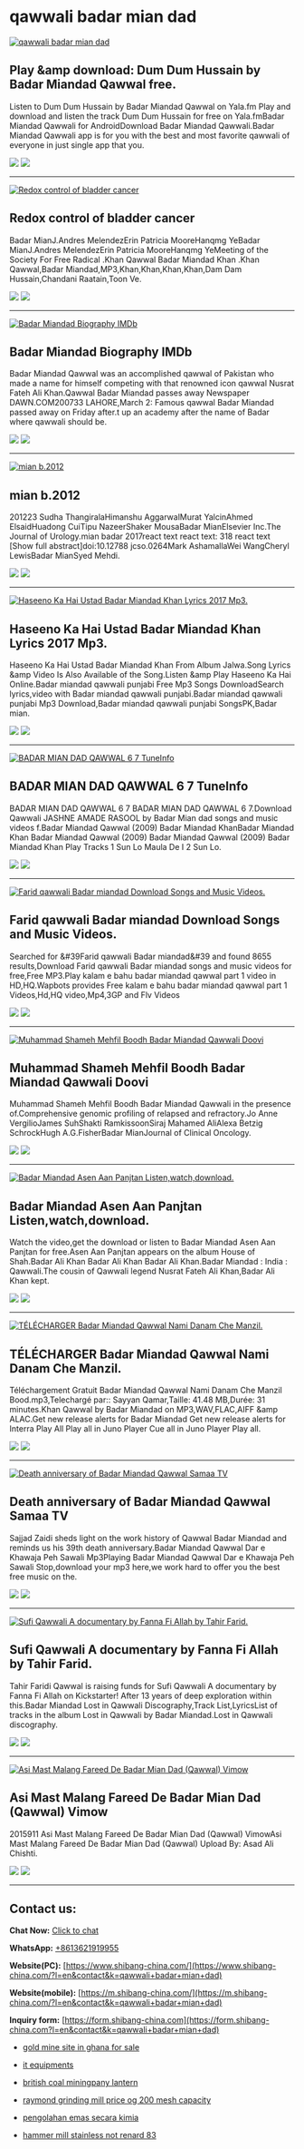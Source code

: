 # qawwali badar mian dad

<a href="https://swt.shibang-china.com/?l=en&img&k=qawwali+badar+mian+dad" target="_blank">![qawwali badar mian dad](http://static.shibang-china.com/all-800x300/561.jpg)</a>

## Play &amp download: Dum Dum Hussain by Badar Miandad Qawwal free.
Listen to Dum Dum Hussain by Badar Miandad Qawwal on Yala.fm Play and download and listen the track Dum Dum Hussain for free on Yala.fmBadar Miandad Qawwali for AndroidDownload Badar Miandad Qawwali.Badar Miandad Qawwali app is for you with the best and most favorite qawwali of everyone in just single app that you.


<a href="https://whatsapp.shibangsoft.com/WhatsApp.php" target="_blank" title="WhatsApp">![](http://static.shibang-china.com/icon/whatsapp.png)</a> <a href="https://swt.shibang-china.com/?l=en&icon&k=qawwali+badar+mian+dad" target="_blank">![](http://static.shibang-china.com/icon/chat-en.png)</a>

---

<a href="https://swt.shibang-china.com/?l=en&img&k=qawwali+badar+mian+dad" target="_blank">![Redox control of bladder cancer](http://static.shibang-china.com/all-800x300/898.jpg)</a>

## Redox control of bladder cancer
Badar MianJ.Andres MelendezErin Patricia MooreHanqmg YeBadar MianJ.Andres MelendezErin Patricia MooreHanqmg YeMeeting of the Society For Free Radical .Khan Qawwal Badar Miandad Khan .Khan Qawwal,Badar Miandad,MP3,Khan,Khan,Khan,Khan,Dam Dam Hussain,Chandani Raatain,Toon Ve.


<a href="https://whatsapp.shibangsoft.com/WhatsApp.php" target="_blank" title="WhatsApp">![](http://static.shibang-china.com/icon/whatsapp.png)</a> <a href="https://swt.shibang-china.com/?l=en&icon&k=qawwali+badar+mian+dad" target="_blank">![](http://static.shibang-china.com/icon/chat-en.png)</a>

---

<a href="https://swt.shibang-china.com/?l=en&img&k=qawwali+badar+mian+dad" target="_blank">![Badar Miandad Biography IMDb](http://static.shibang-china.com/all-800x300/1199.jpg)</a>

## Badar Miandad Biography IMDb
Badar Miandad Qawwal was an accomplished qawwal of Pakistan who made a name for himself competing with that renowned icon qawwal Nusrat Fateh Ali Khan.Qawwal Badar Miandad passes away Newspaper DAWN.COM200733 LAHORE,March 2: Famous qawwal Badar Miandad passed away on Friday after.t up an academy after the name of Badar where qawwali should be.


<a href="https://whatsapp.shibangsoft.com/WhatsApp.php" target="_blank" title="WhatsApp">![](http://static.shibang-china.com/icon/whatsapp.png)</a> <a href="https://swt.shibang-china.com/?l=en&icon&k=qawwali+badar+mian+dad" target="_blank">![](http://static.shibang-china.com/icon/chat-en.png)</a>

---

<a href="https://swt.shibang-china.com/?l=en&img&k=qawwali+badar+mian+dad" target="_blank">![mian b.2012](http://static.shibang-china.com/all-800x300/59.jpg)</a>

## mian b.2012
201223 Sudha ThangiralaHimanshu AggarwalMurat YalcinAhmed ElsaidHuadong CuiTipu NazeerShaker MousaBadar MianElsevier Inc.The Journal of Urology.mian badar 2017react text react text: 318 react text [Show full abstract]doi:10.12788 jcso.0264Mark AshamallaWei WangCheryl LewisBadar MianSyed Mehdi.


<a href="https://whatsapp.shibangsoft.com/WhatsApp.php" target="_blank" title="WhatsApp">![](http://static.shibang-china.com/icon/whatsapp.png)</a> <a href="https://swt.shibang-china.com/?l=en&icon&k=qawwali+badar+mian+dad" target="_blank">![](http://static.shibang-china.com/icon/chat-en.png)</a>

---

<a href="https://swt.shibang-china.com/?l=en&img&k=qawwali+badar+mian+dad" target="_blank">![Haseeno Ka Hai Ustad Badar Miandad Khan Lyrics 2017 Mp3.](http://static.shibang-china.com/all-800x300/188.jpg)</a>

## Haseeno Ka Hai Ustad Badar Miandad Khan Lyrics 2017 Mp3.
Haseeno Ka Hai Ustad Badar Miandad Khan From Album Jalwa.Song Lyrics &amp Video Is Also Available of the Song.Listen &amp Play Haseeno Ka Hai Online.Badar miandad qawwali punjabi Free Mp3 Songs DownloadSearch lyrics,video with Badar miandad qawwali punjabi.Badar miandad qawwali punjabi Mp3 Download,Badar miandad qawwali punjabi SongsPK,Badar mian.


<a href="https://whatsapp.shibangsoft.com/WhatsApp.php" target="_blank" title="WhatsApp">![](http://static.shibang-china.com/icon/whatsapp.png)</a> <a href="https://swt.shibang-china.com/?l=en&icon&k=qawwali+badar+mian+dad" target="_blank">![](http://static.shibang-china.com/icon/chat-en.png)</a>

---

<a href="https://swt.shibang-china.com/?l=en&img&k=qawwali+badar+mian+dad" target="_blank">![BADAR MIAN DAD QAWWAL 6 7 TuneInfo](http://static.shibang-china.com/all-800x300/103.jpg)</a>

## BADAR MIAN DAD QAWWAL 6 7 TuneInfo
BADAR MIAN DAD QAWWAL 6 7 BADAR MIAN DAD QAWWAL 6 7.Download Qawwali JASHNE AMADE RASOOL by Badar Mian dad songs and music videos f.Badar Miandad Qawwal (2009) Badar Miandad KhanBadar Miandad Khan Badar Miandad Qawwal (2009) Badar Miandad Qawwal (2009) Badar Miandad Khan Play Tracks 1 Sun Lo Maula De I 2 Sun Lo.


<a href="https://whatsapp.shibangsoft.com/WhatsApp.php" target="_blank" title="WhatsApp">![](http://static.shibang-china.com/icon/whatsapp.png)</a> <a href="https://swt.shibang-china.com/?l=en&icon&k=qawwali+badar+mian+dad" target="_blank">![](http://static.shibang-china.com/icon/chat-en.png)</a>

---

<a href="https://swt.shibang-china.com/?l=en&img&k=qawwali+badar+mian+dad" target="_blank">![Farid qawwali Badar miandad Download Songs and Music Videos.](http://static.shibang-china.com/all-800x300/610.jpg)</a>

## Farid qawwali Badar miandad Download Songs and Music Videos.
Searched for &#39Farid qawwali Badar miandad&#39 and found 8655 results,Download Farid qawwali Badar miandad songs and music videos for free,Free MP3.Play kalam e bahu badar miandad qawwal part 1 video in HD,HQ.Wapbots provides Free kalam e bahu badar miandad qawwal part 1 Videos,Hd,HQ video,Mp4,3GP and Flv Videos


<a href="https://whatsapp.shibangsoft.com/WhatsApp.php" target="_blank" title="WhatsApp">![](http://static.shibang-china.com/icon/whatsapp.png)</a> <a href="https://swt.shibang-china.com/?l=en&icon&k=qawwali+badar+mian+dad" target="_blank">![](http://static.shibang-china.com/icon/chat-en.png)</a>

---

<a href="https://swt.shibang-china.com/?l=en&img&k=qawwali+badar+mian+dad" target="_blank">![Muhammad Shameh Mehfil Boodh Badar Miandad Qawwali Doovi](http://static.shibang-china.com/all-800x300/1180.jpg)</a>

## Muhammad Shameh Mehfil Boodh Badar Miandad Qawwali Doovi
Muhammad Shameh Mehfil Boodh Badar Miandad Qawwali in the presence of.Comprehensive genomic profiling of relapsed and refractory.Jo Anne VergilioJames SuhShakti RamkissoonSiraj Mahamed AliAlexa Betzig SchrockHugh A.G.FisherBadar MianJournal of Clinical Oncology.


<a href="https://whatsapp.shibangsoft.com/WhatsApp.php" target="_blank" title="WhatsApp">![](http://static.shibang-china.com/icon/whatsapp.png)</a> <a href="https://swt.shibang-china.com/?l=en&icon&k=qawwali+badar+mian+dad" target="_blank">![](http://static.shibang-china.com/icon/chat-en.png)</a>

---

<a href="https://swt.shibang-china.com/?l=en&img&k=qawwali+badar+mian+dad" target="_blank">![Badar Miandad Asen Aan Panjtan Listen,watch,download.](http://static.shibang-china.com/all-800x300/482.jpg)</a>

## Badar Miandad Asen Aan Panjtan Listen,watch,download.
Watch the video,get the download or listen to Badar Miandad Asen Aan Panjtan for free.Asen Aan Panjtan appears on the album House of Shah.Badar Ali Khan Badar Ali Khan Badar Ali Khan.Badar Miandad : India : Qawwali.The cousin of Qawwali legend Nusrat Fateh Ali Khan,Badar Ali Khan kept.


<a href="https://whatsapp.shibangsoft.com/WhatsApp.php" target="_blank" title="WhatsApp">![](http://static.shibang-china.com/icon/whatsapp.png)</a> <a href="https://swt.shibang-china.com/?l=en&icon&k=qawwali+badar+mian+dad" target="_blank">![](http://static.shibang-china.com/icon/chat-en.png)</a>

---

<a href="https://swt.shibang-china.com/?l=en&img&k=qawwali+badar+mian+dad" target="_blank">![TÉLÉCHARGER Badar Miandad Qawwal Nami Danam Che Manzil.](http://static.shibang-china.com/all-800x300/677.jpg)</a>

## TÉLÉCHARGER Badar Miandad Qawwal Nami Danam Che Manzil.
Téléchargement Gratuit Badar Miandad Qawwal Nami Danam Che Manzil Bood.mp3,Telechargé par:: Sayyan Qamar,Taille: 41.48 MB,Durée: 31 minutes.Khan Qawwal by Badar Miandad on MP3,WAV,FLAC,AIFF &amp ALAC.Get new release alerts for Badar Miandad Get new release alerts for Interra Play All Play all in Juno Player Cue all in Juno Player Play all.


<a href="https://whatsapp.shibangsoft.com/WhatsApp.php" target="_blank" title="WhatsApp">![](http://static.shibang-china.com/icon/whatsapp.png)</a> <a href="https://swt.shibang-china.com/?l=en&icon&k=qawwali+badar+mian+dad" target="_blank">![](http://static.shibang-china.com/icon/chat-en.png)</a>

---

<a href="https://swt.shibang-china.com/?l=en&img&k=qawwali+badar+mian+dad" target="_blank">![Death anniversary of Badar Miandad Qawwal Samaa TV](http://static.shibang-china.com/all-800x300/900.jpg)</a>

## Death anniversary of Badar Miandad Qawwal Samaa TV
Sajjad Zaidi sheds light on the work history of Qawwal Badar Miandad and reminds us his 39th death anniversary.Badar Miandad Qawwal Dar e Khawaja Peh Sawali Mp3Playing Badar Miandad Qawwal Dar e Khawaja Peh Sawali Stop,download your mp3 here,we work hard to offer you the best free music on the.


<a href="https://whatsapp.shibangsoft.com/WhatsApp.php" target="_blank" title="WhatsApp">![](http://static.shibang-china.com/icon/whatsapp.png)</a> <a href="https://swt.shibang-china.com/?l=en&icon&k=qawwali+badar+mian+dad" target="_blank">![](http://static.shibang-china.com/icon/chat-en.png)</a>

---

<a href="https://swt.shibang-china.com/?l=en&img&k=qawwali+badar+mian+dad" target="_blank">![Sufi Qawwali A documentary by Fanna Fi Allah by Tahir Farid.](http://static.shibang-china.com/all-800x300/616.jpg)</a>

## Sufi Qawwali A documentary by Fanna Fi Allah by Tahir Farid.
Tahir Faridi Qawwal is raising funds for Sufi Qawwali A documentary by Fanna Fi Allah on Kickstarter! After 13 years of deep exploration within this.Badar Miandad Lost in Qawwali Discography,Track List,LyricsList of tracks in the album Lost in Qawwali by Badar Miandad.Lost in Qawwali discography.


<a href="https://whatsapp.shibangsoft.com/WhatsApp.php" target="_blank" title="WhatsApp">![](http://static.shibang-china.com/icon/whatsapp.png)</a> <a href="https://swt.shibang-china.com/?l=en&icon&k=qawwali+badar+mian+dad" target="_blank">![](http://static.shibang-china.com/icon/chat-en.png)</a>

---

<a href="https://swt.shibang-china.com/?l=en&img&k=qawwali+badar+mian+dad" target="_blank">![Asi Mast Malang Fareed De Badar Mian Dad (Qawwal) Vimow](http://static.shibang-china.com/all-800x300/379.jpg)</a>

## Asi Mast Malang Fareed De Badar Mian Dad (Qawwal) Vimow
2015911 Asi Mast Malang Fareed De Badar Mian Dad (Qawwal) VimowAsi Mast Malang Fareed De Badar Mian Dad (Qawwal) Upload By: Asad Ali Chishti.

<a href="https://whatsapp.shibangsoft.com/WhatsApp.php" target="_blank" title="WhatsApp">![](http://static.shibang-china.com/icon/whatsapp.png)</a> <a href="https://swt.shibang-china.com/?l=en&icon&k=qawwali+badar+mian+dad" target="_blank">![](http://static.shibang-china.com/icon/chat-en.png)</a>

---
## Contact us:

**Chat Now:** [Click to chat](https://swt.shibang-china.com?l=en&contact&k=qawwali+badar+mian+dad)

**WhatsApp:**  [+8613621919955](https://whatsapp.shibangsoft.com/WhatsApp.php)

**Website(PC):** [https://www.shibang-china.com/](https://www.shibang-china.com/?l=en&contact&k=qawwali+badar+mian+dad)

**Website(mobile):** [https://m.shibang-china.com/](https://m.shibang-china.com/?l=en&contact&k=qawwali+badar+mian+dad)

**Inquiry form:** [https://form.shibang-china.com](https://form.shibang-china.com?l=en&contact&k=qawwali+badar+mian+dad)

* [gold mine site in ghana for sale](../116/gold%20mine%20site%20in%20ghana%20for%20sale.md)

* [it equipments](../115/it%20equipments.md)

* [british coal miningpany lantern](../114/british%20coal%20miningpany%20lantern.md)

* [raymond grinding mill price og 200 mesh capacity](../116/raymond%20grinding%20mill%20price%20og%20200%20mesh%20capacity.md)

* [pengolahan emas secara kimia](../119/pengolahan%20emas%20secara%20kimia.md)

* [hammer mill stainless not renard 83](../123/hammer%20mill%20stainless%20not%20renard%2083.md)